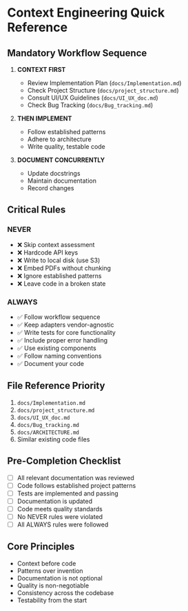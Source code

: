 # Context Engineering Quick Reference

## Mandatory Workflow Sequence

1. **CONTEXT FIRST**
   - Review Implementation Plan (`docs/Implementation.md`)
   - Check Project Structure (`docs/project_structure.md`)
   - Consult UI/UX Guidelines (`docs/UI_UX_doc.md`)
   - Check Bug Tracking (`docs/Bug_tracking.md`)

2. **THEN IMPLEMENT**
   - Follow established patterns
   - Adhere to architecture
   - Write quality, testable code

3. **DOCUMENT CONCURRENTLY**
   - Update docstrings
   - Maintain documentation
   - Record changes

## Critical Rules

### NEVER
- ❌ Skip context assessment
- ❌ Hardcode API keys
- ❌ Write to local disk (use S3)
- ❌ Embed PDFs without chunking
- ❌ Ignore established patterns
- ❌ Leave code in a broken state

### ALWAYS
- ✅ Follow workflow sequence
- ✅ Keep adapters vendor-agnostic
- ✅ Write tests for core functionality
- ✅ Include proper error handling
- ✅ Use existing components
- ✅ Follow naming conventions
- ✅ Document your code

## File Reference Priority
1. `docs/Implementation.md`
2. `docs/project_structure.md`
3. `docs/UI_UX_doc.md`
4. `docs/Bug_tracking.md`
5. `docs/ARCHITECTURE.md`
6. Similar existing code files

## Pre-Completion Checklist
- [ ] All relevant documentation was reviewed
- [ ] Code follows established project patterns
- [ ] Tests are implemented and passing
- [ ] Documentation is updated
- [ ] Code meets quality standards
- [ ] No NEVER rules were violated
- [ ] All ALWAYS rules were followed

## Core Principles
- Context before code
- Patterns over invention
- Documentation is not optional
- Quality is non-negotiable
- Consistency across the codebase
- Testability from the start
